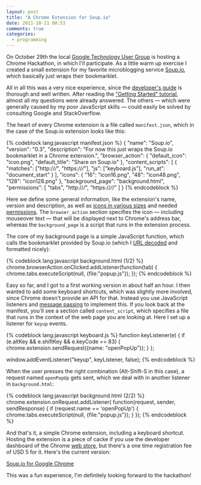 ```yaml
---
layout: post
title: "A Chrome Extension for Soup.io"
date: 2011-10-21 08:53
comments: true
categories:
  - programming
---
```

On October 29th the local [Google Technology User Group](http://www.gtug.at/) is hosting a Chrome Hackathon, in which I'll participate. As a little warm up exercise I created a small extension for my favorite microblogging service [Soup.io](http://soup.io), which basically just wraps their bookmarklet.

All in all this was a very nice experience, since the [developer's guide](http://code.google.com/chrome/extensions/devguide.html) is thorough and well written. After reading the ["Getting Started" tutorial](http://code.google.com/chrome/extensions/getstarted.html), almost all my questions were already answered. The others — which were generally caused by my poor JavaScript skills — could easily be solved by consulting Google and StackOverflow.

<!-- more -->

The heart of every Chrome extension is a file called `manifest.json`, which in the case of the Soup.io extension looks like this:

{% codeblock lang:javascript manifest.json %}
{
  "name": "Soup.io",
  "version": "0.3",
  "description": "For now this just wraps the Soup.io bookmarklet in a Chrome extension.",
  "browser_action": {
    "default_icon": "icon.png",
    "default_title": "Share on Soup.io"  },
  "content_scripts": [
    {
       "matches": ["http://*/*", "https://*/*"],
       "js": ["keyboard.js"],
       "run_at": "document_start"
    }
  ],
  "icons": { "16": "icon16.png",
             "48": "icon48.png",
             "128": "icon128.png" },
  "background_page": "background.html",
  "permissions": [
    "tabs", "http://*/*", "https://*/*/"
  ]
}
{% endcodeblock %}

Here we define some general information, like the extension's name, version and description, as well as [icons in various sizes](http://code.google.com/chrome/extensions/manifest.html#icons) and needed [permissions](http://code.google.com/chrome/extensions/manifest.html#permissions). The `browser_action` section specifies the icon — including mouseover text — that will be displayed next to Chrome's address bar, whereas the `background_page` is a script that runs in the extension process.

The core of my background page is a simple JavaScript function, which calls the bookmarklet provided by Soup.io (which I [URL decoded](http://meyerweb.com/eric/tools/dencoder/) and formatted nicely):

{% codeblock lang:javascript background.html (1/2) %}
chrome.browserAction.onClicked.addListener(function(tab) {
  chrome.tabs.executeScript(null, {file:"popup.js"});
});
{% endcodeblock %}

Easy so far, and I got to a first working version in about half an hour. I then wanted to add some keyboard shortcuts, which was slightly more involved, since Chrome doesn't provide an API for that. Instead you use JavaScript listeners and [message passing](http://code.google.com/chrome/extensions/messaging.html) to implement this. If you look back at the manifest, you'll see a section called `content_script`, which specifies a file that runs in the context of the web page you are looking at. Here I set up a listener for `keyup` events.

{% codeblock lang:javascript keyboard.js %}
function keyListener(e) {
    if (e.altKey && e.shiftKey && e.keyCode == 83) {
        chrome.extension.sendRequest({name: "openPopUp"});
    }
};

window.addEventListener("keyup", keyListener, false);
{% endcodeblock %}

When the user presses the right combination (Alt-Shift-S in this case), a request named `openPopUp` gets sent, which we deal with in another listener in `background.html`:

{% codeblock lang:javascript background.html (2/2) %}
chrome.extension.onRequest.addListener(
   function(request, sender, sendResponse) {
       if (request.name == 'openPopUp') {
           chrome.tabs.executeScript(null, {file:"popup.js"});
       }
   });
{% endcodeblock %}

And that's it, a simple Chrome extension, including a keyboard shortcut. Hosting the extension is a piece of cacke if you use the developer dashboard of the Chrome [web store](https://chrome.google.com/webstore), but there's a one time registration fee of USD 5 for it. Here's the current version:

[Soup.io for Google Chrome](https://chrome.google.com/webstore/detail/jhfapglpemknnoacmdnhikhnpjkgpmcc)

This was a fun experience, I'm definitely looking forward to the hackathon!









